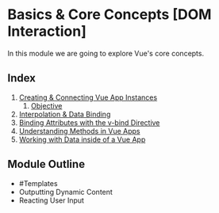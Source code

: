 # Basics & Core Concepts [DOM Interaction]

In this module we are going to explore Vue's core concepts. 

## Index
1. [Creating & Connecting Vue App Instances](Creating%20&%20Connecting%20Vue%20App%20Instances.md)
	1. [Objective](Creating%20&%20Connecting%20Vue%20App%20Instances#Objective.md)
2. [Interpolation & Data Binding](Interpolation%20&%20Data%20Binding.md)
3. [Binding Attributes with the v-bind Directive](Binding%20Attributes%20with%20the%20v-bind%20Directive.md)
4. [Understanding Methods in Vue Apps](Understanding%20Methods%20in%20Vue%20Apps.md)
5. [Working with Data inside of  a Vue App](Working%20with%20Data%20inside%20of%20%20a%20Vue%20App.md)


## Module Outline
* #Templates
* Outputting Dynamic Content
* Reacting User Input